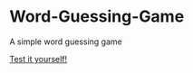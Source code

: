 # Word-Guessing-Game
A simple word guessing game

[Test it yourself!](https://repl.it/@Parmo/WordGuessingGame#main.py)

